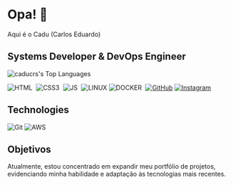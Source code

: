 # Opa! 👋
Aqui é o Cadu (Carlos Eduardo) 

<h2>Systems Developer & DevOps Engineer </h2>



![caducrs's Top Languages](https://github-readme-stats.vercel.app/api/top-langs/?username=caducrs&theme=midnight-purple&show_icons=true&hide_border=true&layout=compact)


![HTML](https://img.shields.io/badge/HTML5-E34F26.svg?style=for-the-badge&logo=HTML5&logoColor=white)&nbsp;
![CSS3](https://img.shields.io/badge/CSS3-1572B6.svg?style=for-the-badge&logo=CSS3&logoColor=white)&nbsp;
![JS](https://img.shields.io/badge/JavaScript-F7DF1E.svg?style=for-the-badge&logo=JavaScript&logoColor=black)&nbsp;
![LINUX](https://img.shields.io/badge/Linux-FCC624.svg?style=for-the-badge&logo=Linux&logoColor=black)&nbsp;![DOCKER](https://img.shields.io/badge/Docker-2496ED.svg?style=for-the-badge&logo=Docker&logoColor=white)&nbsp; [![GitHub](https://img.shields.io/badge/GitHub-8633ff?style=for-the-badge&logo=github&logoColor=white)](https://github.com/caducrs) [![Instagram](https://img.shields.io/badge/-Instagram-%238633ff?style=for-the-badge&logo=instagram&logoColor=white)](https://www.instagram.com/caduwzy/) 

## Technologies


![Git](https://img.shields.io/badge/GIT-%238633ff?style=for-the-badge&logo=git&logoColor=white) ![AWS](https://img.shields.io/badge/Amazon%20Web%20Services-232F3E.svg?style=for-the-badge&logo=Amazon-Web-Services&logoColor=white)&nbsp;


## Objetivos
Atualmente, estou concentrado em expandir meu portfólio de projetos, evidenciando minha habilidade e adaptação às tecnologias mais recentes.

